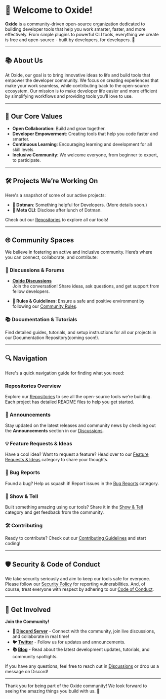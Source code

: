 # 🌟 Welcome to **Oxide**!

**Oxide** is a community-driven open-source organization dedicated to building developer tools that help you work smarter, faster, and more effectively. From simple plugins to powerful CLI tools, everything we create is free and open-source - built by developers, for developers. 🚀

---

## 📚 **About Us**
At Oxide, our goal is to bring innovative ideas to life and build tools that empower the developer community. We focus on creating experiences that make your work seamless, while contributing back to the open-source ecosystem. Our mission is to make developer life easier and more efficient by simplifying workflows and providing tools you’ll love to use.

---

## 🎨 **Our Core Values**

- **Open Collaboration**: Build and grow together.
- **Developer Empowerment**: Creating tools that help you code faster and smarter.
- **Continuous Learning**: Encouraging learning and development for all skill levels.
- **Inclusive Community**: We welcome everyone, from beginner to expert, to participate.

---

## 🛠️ **Projects We’re Working On**

Here's a snapshot of some of our active projects:

- **🔧 Dotman**: Something helpful for Developers. (More details soon.)
- **📄 Meta CLI**: Disclose after lunch of Dotman.
  
Check out our [Repositories](https://github.com/orgs/OxideOrg/repositories) to explore all our tools!

---

## 🌐 **Community Spaces**

We believe in fostering an active and inclusive community. Here’s where you can connect, collaborate, and contribute:

### 📢 **Discussions & Forums**
- **[Oxide Discussions](https://github.com/orgs/OxideOrg/discussions)**  
  Join the conversation! Share ideas, ask questions, and get support from fellow developers.

- **📜 Rules & Guidelines**: Ensure a safe and positive environment by following our [Community Rules](https://github.com/orgs/OxideOrg/discussions/14).

### 📚 **Documentation & Tutorials**
Find detailed guides, tutorials, and setup instructions for all our projects in our Documentation Repository(coming soon!).

---

## 🔍 **Navigation**

Here's a quick navigation guide for finding what you need:

### **Repositories Overview**
Explore our [Repositories](https://github.com/orgs/OxideOrg/repositories) to see all the open-source tools we’re building. Each project has detailed README files to help you get started.

### **📢 Announcements**
Stay updated on the latest releases and community news by checking out the **Announcements** section in our [Discussions](https://github.com/orgs/OxideOrg/discussions/2).

### **💡 Feature Requests & Ideas**
Have a cool idea? Want to request a feature? Head over to our [Feature Requests & Ideas](https://github.com/orgs/OxideOrg/discussions/categories/feature-enhancements) category to share your thoughts.

### **🐞 Bug Reports**
Found a bug? Help us squash it! Report issues in the [Bug Reports](https://github.com/orgs/OxideOrg/discussions/categories/minor-bugs) category.

### **🎉 Show & Tell**
Built something amazing using our tools? Share it in the [Show & Tell](https://github.com/orgs/OxideOrg/discussions/categories/projects-built-with-oxide) category and get feedback from the community.

### **🛠️ Contributing**
Ready to contribute? Check out our [Contributing Guidelines](https://github.com/oxide-org/.github/blob/main/CONTRIBUTING.md) and start coding!

---

## 🛡️ **Security & Code of Conduct**

We take security seriously and aim to keep our tools safe for everyone. Please follow our [Security Policy](https://github.com/oxide-org/.github/blob/main/SECURITY.md) for reporting vulnerabilities. And, of course, treat everyone with respect by adhering to our [Code of Conduct](https://github.com/oxide-org/.github/blob/main/CODE_OF_CONDUCT.md).

---

## 📣 **Get Involved**

**Join the Community!**  
- **💬 [Discord Server](https://discord.gg/your-discord-link)** - Connect with the community, join live discussions, and collaborate in real time!
- **🐦 [Twitter](https://twitter.com/oxide-org)** - Follow us for updates and announcements.
- **📚 [Blog](https://blog.oxide-org.dev)** - Read about the latest development updates, tutorials, and community spotlights.

If you have any questions, feel free to reach out in [Discussions](https://github.com/orgs/oxide-org/discussions) or drop us a message on Discord!

---

Thank you for being part of the Oxide community! We look forward to seeing the amazing things you build with us. 🙌
